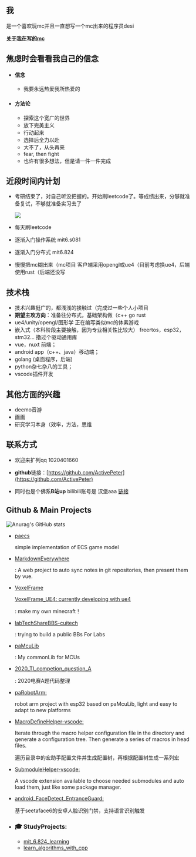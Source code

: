 ## 我

是一个喜欢玩mc并且一直想写一个mc出来的程序员desi

**[关于我在写的mc](https://github.com/ActivePeter/VoxelFrame_UE4)**

## 焦虑时会看看我自己的信念

- #### 信念

  - 我要永远热爱我所热爱的

- #### 方法论

  - 探索这个宽广的世界
  - 放下完美主义
  - 行动起来
  - 选择后全力以赴
  - 大不了，从头再来
  - fear, then fight
  - 也许有很多想法，但是请一件一件完成

## 近段时间内计划

- 考研结束了，对自己听没把握的。开始刷leetcode了。等成绩出来，分够就准备复试，不够就准备实习去了

  ![](https://hanbaoaaa.xyz/tuchuang/images/2021/07/28/QQ20210728222408.gif)

- 每天刷leetcode

- 逐渐入门操作系统 mit6.s081

- 逐渐入门分布式 mit6.824

- 慢慢把mc糊出来（mc项目  客户端采用opengl或ue4（目前考虑换ue4，后端使用rust（后端还没写

## 技术栈

- 技术兴趣挺广的，都浅浅的接触过（完成过一些个人小项目
- **期望主攻方向**：准备往分布式，基础架构做（c++ go rust
- ue4/unity/opengl/图形学 正在编写类似mc的体素游戏
- 嵌入式（本科阶段主要接触，因为专业相关性比较大） freertos，esp32，stm32... 撸过个驱动通用库
- vue，nuxt 前端；
- android app（c++、java）移动端；
- golang (桌面程序，后端)
- python杂七杂八的工具；
- vscode插件开发

## 其他方面的兴趣

- deemo音游
- 画画
- 研究学习本身（效率，方法，思维

## 联系方式

- 欢迎来扩列qq 1020401660

- **github**链接：[https://github.com/ActivePeter](https://github.com/ActivePeter)

- 同时也是个佛系**B站up**   bilibili账号是 汉堡aaa  [链接][1]


[1]: https://space.bilibili.com/268164490



## Github & Main Projects

![Anurag's GitHub stats](https://github-readme-stats.vercel.app/api?username=ActivePeter)

- [paecs](https://github.com/ActivePeter/paecs)

  simple implementation of ECS game model 

- [MarkdownEverywhere](https://github.com/ActivePeter/MarkdownEverywhere)

  : A web project to auto sync notes in git repositories, then present them by vue.

- [VoxelFrame](https://github.com/ActivePeter/VoxelFrame)

  [VoxelFrame_UE4: currently developing with ue4](https://github.com/ActivePeter/VoxelFrame_UE4)

  : make my own minecraft！

- [labTechShareBBS-cuitech](https://github.com/ActivePeter/labTechShareBBS-cuitech)

  : trying to build a public BBs For Labs

- [paMcuLib](https://github.com/ActivePeter/paMcuLib)

  : My commonLib for MCUs 

- [2020_TI_competion_question_A](https://github.com/ActivePeter/2020_TI_competion_question_A)

  : 2020电赛A题代码整理

- [paRobotArm:](https://github.com/ActivePeter/paRobotArm)

  robot arm project with esp32 based on paMcuLib, light and easy to adapt to new platforms 

- [MacroDefineHelper-vscode:](https://github.com/ActivePeter/MacroDefineHelper-vscode)

  Iterate through the macro helper configuration file in the directory and generate a configuration tree. Then generate a series of macros in head files.

  遍历目录中的宏助手配置文件并生成配置树，再根据配置树生成一系列宏 

- [SubmoduleHelper-vscode:](https://github.com/ActivePeter/SubmoduleHelper-vscode)

  A vscode extension available to choose needed submodules and auto load them, just like some package manager. 

- [android_FaceDetect_EntranceGuard:](https://github.com/ActivePeter/android_FaceDetect_EntranceGuard)

  基于seetaface6的安卓人脸识别门禁，支持语言识别触发 

- ### 🎓 StudyProjects:

  - [mit_6.824_learning](https://github.com/ActivePeter/mit_6.824_learning)
  - [learn_algorithms_with_cpp](https://github.com/ActivePeter/study_algorithms_with_cpp)
